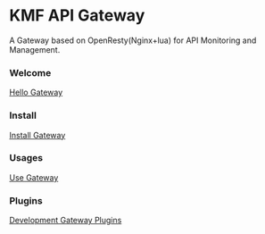 # KMF API Gateway
A Gateway based on OpenResty(Nginx+lua) for API Monitoring and Management.
### Welcome
[Hello Gateway](https://git.100tal.com/kaomanfen_open_source/api-gateway/wikis/01-%E6%AC%A2%E8%BF%8E%E4%BD%BF%E7%94%A8)
### Install
[Install Gateway](https://git.100tal.com/kaomanfen_open_source/api-gateway/wikis/02-%E9%83%A8%E7%BD%B2%E6%8C%87%E5%8D%97)
### Usages
[Use Gateway](https://git.100tal.com/kaomanfen_open_source/api-gateway/wikis/03-%E5%BF%AB%E9%80%9F%E5%85%A5%E9%97%A8)
### Plugins
[Development Gateway Plugins](https://git.100tal.com/kaomanfen_open_source/api-gateway/wikis/04-%E6%8F%92%E4%BB%B6%E5%BC%80%E5%8F%91) 
